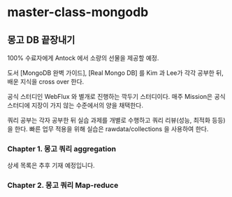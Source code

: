 # master-class-mongodb

몽고 DB 끝장내기
---
100% 수료자에게 Antock 에서 소량의 선물을 제공할 예정. 

도서 [MongoDB 완벽 가이드], [Real Mongo DB] 를 Kim 과 Lee가 각각 공부한 뒤, 
배운 지식을 cross over 한다. 

공식 스터디인 WebFlux 와 별개로 진행하는 깍두기 스터디이다. 
매주 Mission은 공식 스터디에 지장이 가지 않는 수준에서의 양을 채택한다. 

쿼리 공부는 각자 공부한 뒤 실습 과제를 개별로 수행하고 쿼리 리뷰(성능, 최적화 등등)을 한다. 
빠른 업무 적용을 위해 실습은 rawdata/collections 을 사용하여 한다.


### Chapter 1. 몽고 쿼리 aggregation
상세 목록은 추후 기재 예정입니다.
### Chapter 2. 몽고 쿼리 Map-reduce


